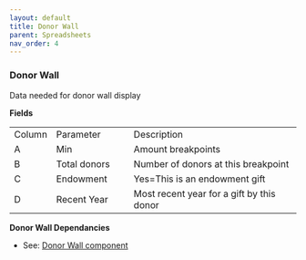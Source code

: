 ```yaml
---
layout: default
title: Donor Wall
parent: Spreadsheets
nav_order: 4
---
```


### Donor Wall

Data needed for donor wall display

**Fields**

<table class="ws-table-all notranslate"> 
  <tbody>
    <tr class="tableTop">
		<td style="width:30px">Column</td>
		<td style="width:120px">Parameter</td>
		<td>Description</td>
    </tr>
    <tr>
		<td>A</td>
		<td>Min</td>
		<td>Amount breakpoints</td>
	</tr>
	<tr>
		<td>B</td>
		<td>Total donors</td>
		<td>Number of donors at this breakpoint</td>
	</tr>
	<tr>
		<td>C</td>
		<td>Endowment</td>
		<td>Yes=This is an endowment gift</td>
	</tr>
	<tr>
		<td>D</td>
		<td>Recent Year</td>
		<td>Most recent year for a gift by this donor</td>
    </tr>
  </tbody>
</table>

**Donor Wall Dependancies**
- See: [Donor Wall component]({{site.mybase}}/components/donorwall.html)
